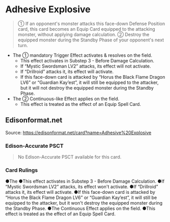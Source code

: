 # Adhesive Explosive

> ① If an opponent's monster attacks this face-down Defense Position card, this card becomes an Equip Card equipped to the attacking monster, without applying damage calculation. ② Destroy the equipped monster during the Standby Phase of your opponent's next turn.

*   The ① mandatory Trigger Effect activates & resolves on the field.
    *   This effect activates in Substep 3 - Before Damage Calculation.
    *   If “Mystic Swordsman LV2” attacks, its effect will not activate.
    *   If “Drillroid” attacks it, its effect will activate.
    *   If this face-down card is attacked by “Horus the Black Flame Dragon LV6” or “Guardian Kay’est”, it will still be equipped to the attacker, but it will not destroy the equipped monster during the Standby Phase.
*   The ② Continuous-like Effect applies on the field.
    *   This effect is treated as the effect of an Equip Spell Card.

## Edisonformat.net

Source: https://edisonformat.net/card?name=Adhesive%20Explosive

### Edison-Accurate PSCT

> No Edison-Accurate PSCT available for this card.

### Card Rulings

●The ●This effect activates in Substep 3 - Before Damage Calculation.
●If “Mystic Swordsman LV2” attacks, its effect won't activate.
●If “Drillroid” attacks it, its effect will activate.
●If this face-down card is attacked by “Horus the Black Flame Dragon LV6” or “Guardian Kay’est”, it will still be equipped to the attacker, but it won't destroy the equipped monster during the Standby Phase.
●The Continuous Effect applies on the field.
●This effect is treated as the effect of an Equip Spell Card.
            